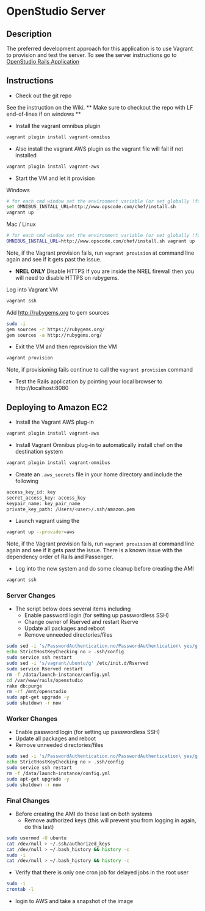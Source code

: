 # OpenStudio Server

## Description
The preferred development approach for this application is to use Vagrant to provision and test the server.  To see the server instructions go to [OpenStudio Rails Application](./openstudio-server/README.md)

## Instructions

- Check out the git repo

See the instruction on the Wiki. ** Make sure to checkout the repo with LF end-of-lines if on windows **

- Install the vagrant omnibus plugin

```sh
vagrant plugin install vagrant-omnibus
```

- Also install the vagrant AWS plugin as the vagrant file will fail if not installed 

```sh
vagrant plugin install vagrant-aws
```

- Start the VM and let it provision

Windows

```sh
# for each cmd window set the environment variable (or set globally (for NREL only)
set OMNIBUS_INSTALL_URL=http://www.opscode.com/chef/install.sh
vagrant up
```

Mac / Linux

```sh
# for each cmd window set the environment variable (or set globally (for NREL only)
OMNIBUS_INSTALL_URL=http://www.opscode.com/chef/install.sh vagrant up
```

Note, if the Vagrant provision fails, run `vagrant provision` at command line again and see if it gets past the issue.

- **NREL ONLY** Disable HTTPS
If you are inside the NREL firewall then you will need to disable HTTPS on rubygems. 

Log into Vagrant VM

```sh
vagrant ssh
```

Add http://rubygems.org to gem sources

```sh
sudo -i
gem sources -r https://rubygems.org/
gem sources -a http://rubygems.org/

```

- Exit the VM and then reprovision the VM

```sh
vagrant provision
```

Note, if provisioning fails continue to call the `vagrant provision` command

- Test the Rails application by pointing your local browser to http://localhost:8080

## Deploying to Amazon EC2

- Install the Vagrant AWS plug-in

```sh
vagrant plugin install vagrant-aws
```

- Install Vagrant Omnibus plug-in to automatically install chef on the destination system

```sh
vagrant plugin install vagrant-omnibus
```

- Create an `.aws_secrets` file in your home directory and include the following

```sh
access_key_id: key
secret_access_key: access_key
keypair_name: key_pair_name
private_key_path: /Users/<user>/.ssh/amazon.pem
```

- Launch vagrant using the

```sh
vagrant up --provider=aws
```

Note, if the Vagrant provision fails, run `vagrant provision` at command line again and see if it gets past the issue. There is a known issue with the dependency order of Rails and Passenger.

- Log into the new system and do some cleanup before creating the AMI

```sh
vagrant ssh
```

### Server Changes
- The script below does several items including
  + Enable password login (for setting up passwordless SSH)
  + Change owner of Rserved and restart Rserve 
  + Update all packages and reboot
  + Remove unneeded directories/files


```sh
sudo sed -i 's/PasswordAuthentication.no/PasswordAuthentication\ yes/g' /etc/ssh/sshd_config
echo StrictHostKeyChecking no > .ssh/config
sudo service ssh restart
sudo sed -i 's/vagrant/ubuntu/g' /etc/init.d/Rserved
sudo service Rserved restart
rm -f /data/launch-instance/config.yml
cd /var/www/rails/openstudio
rake db:purge
rm -rf /mnt/openstudio
sudo apt-get upgrade -y
sudo shutdown -r now
```

### Worker Changes
  + Enable password login (for setting up passwordless SSH)
  + Update all packages and reboot
  + Remove unneeded directories/files


```sh
sudo sed -i 's/PasswordAuthentication.no/PasswordAuthentication\ yes/g' /etc/ssh/sshd_config
echo StrictHostKeyChecking no > .ssh/config
sudo service ssh restart
rm -f /data/launch-instance/config.yml
sudo apt-get upgrade -y
sudo shutdown -r now
```

### Final Changes
- Before creating the AMI do these last on both systems
  + Remove authorized keys (this will prevent you from logging in again, do this last)

```sh
sudo usermod -U ubuntu
cat /dev/null > ~/.ssh/authorized_keys
cat /dev/null > ~/.bash_history && history -c
sudo -i
cat /dev/null > ~/.bash_history && history -c
```

  + Verify that there is only one cron job for delayed jobs in the root user

```sh
sudo -i
crontab -l
```

- login to AWS and take a snapshot of the image



